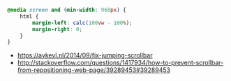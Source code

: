 ```css
@media screen and (min-width: 960px) {
    html {
        margin-left: calc(100vw - 100%);
        margin-right: 0;
    }
}
```

- https://aykevl.nl/2014/09/fix-jumping-scrollbar
- http://stackoverflow.com/questions/1417934/how-to-prevent-scrollbar-from-repositioning-web-page/39289453#39289453
